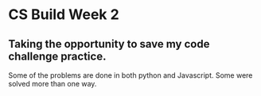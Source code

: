 # CS Build Week 2


## Taking the opportunity to save my code challenge practice.

Some of the problems are done in both python and Javascript. Some were solved more than one way.
